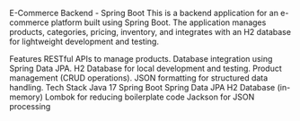 E-Commerce Backend - Spring Boot
This is a backend application for an e-commerce platform built using Spring Boot. The application manages products, categories, pricing, inventory, and integrates with an H2 database for lightweight development and testing.

Features
RESTful APIs to manage products.
Database integration using Spring Data JPA.
H2 Database for local development and testing.
Product management (CRUD operations).
JSON formatting for structured data handling.
Tech Stack
Java 17
Spring Boot
Spring Data JPA
H2 Database (in-memory)
Lombok for reducing boilerplate code
Jackson for JSON processing
